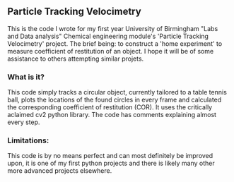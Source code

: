 ## Particle Tracking Velocimetry
This is the code I wrote for my first year University of Birmingham "Labs and Data analysis" Chemical engineering module's 'Particle Tracking Velocimetry' project. The brief being: to construct a 'home experiment' to measure coefficient of restitution of an object. 
I hope it will be of some assistance to others attempting similar projets.
### What is it?
This code simply tracks a circular object, currently tailored to a table tennis ball, plots the locations of the found circles in every frame and calculated the corresponding coefficient of restitution (COR).
It uses the critically aclaimed cv2 python library. The code has comments explaining almost every step.
### Limitations:
This code is by no means perfect and can most definitely be improved upon, it is one of my first python projects and there is likely many other more advanced projects elsewhere.
